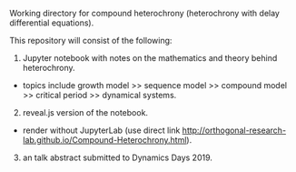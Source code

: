 Working directory for compound heterochrony (heterochrony with delay differential equations).  

This repository will consist of the following:  

1) Jupyter notebook with notes on the mathematics and theory behind heterochrony. 

* topics include growth model >> sequence model >> compound model >> critical period >> dynamical systems.  

2) reveal.js version of the notebook.

* render without JupyterLab (use direct link http://orthogonal-research-lab.github.io/Compound-Heterochrony.html).  

3) an talk abstract submitted to Dynamics Days 2019.  
